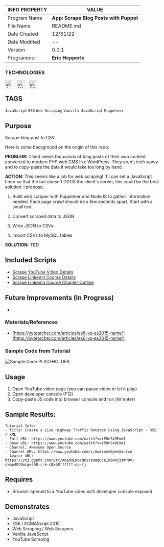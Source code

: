 | INFO PROPERTY | VALUE                                          |
| ------------- | ---------------------------------------------- |
| Program Name  | **App: Scrape Blog Posts with Puppet** |
| File Name     | README.md                                      |
| Date Created  | 12/31/22                                       |
| Date Modified | --                                             |
| Version       | 0.0.1                                          |
| Programmer    | **Eric Hepperle**                              |

### TECHNOLOGIES

<img align="left" alt="JavaScript" title="JavaScript" width="26px" src="https://cdn.jsdelivr.net/gh/devicons/devicon/icons/javascript/javascript-original.svg" style="padding-right:10px;" />

<img align="left" alt="Git" title="Git" width="26px" src="https://cdn.jsdelivr.net/gh/devicons/devicon/icons/git/git-original.svg" style="padding-right:10px;" />

<img align="left" alt="GitHub" title="GitHub" width="26px" src="https://user-images.githubusercontent.com/3369400/139448065-39a229ba-4b06-434b-bc67-616e2ed80c8f.png" style="padding-right:10px;" />

<br>

## TAGS
`JavaScript` `ES6` `Web Scraping` `Vanilla JavaScript` `Puppeteer`

## Purpose

Scrape blog post to CSV.

Here is some background on the origin of this repo:

**PROBLEM:** Client needs thousands of blog posts of their own content converted to modern PHP web CMS like WordPress. They aren't tech savvy and to copy-paste the data it would take too long by hand.

**ACTION:** This seems like a job for web scraping! If I can set a JavaScript timer so that the bot doesn't DDOS the client's server, this could be the best solution. I propose:

1) Build web scraper with Puppeteer and NodeJS to gather information needed. Each page crawl should be a few seconds apart. Start with a small test.

2) Convert scraped data to JSON

3) Write JSON to CSVs

4) Import CSVs to MySQL tables

**SOLUTION:** _TBD_


## Included Scripts

- [Scrape YouTube Video Details](scrape-youtube-vid-deets.js)
- [Scrape LinkedIn Course Details](scrape-linkedin-course-deets.js)
- [Scrape LinkedIn Course Chapter Outline](scrape-linkedin-chapters.js)

## Future Improvements (In Progress)

- 

### Materials/References

- [https://bytearcher.com/articles/es6-vs-es2015-name/](https://bytearcher.com/articles/es6-vs-es2015-name/)

### Sample Code from Tutorial

![Sample Code PLACEHOLDER]()

    
## Usage
1. Open YouTube video page (you can pause video or let it play)
2. Open developer console (F12)
3. Copy-paste JS code into browser console and run (hit enter)
    
## Sample Results: 

~~~
Tutorial Info:
- Title: Create a Live Highway Traffic Rotator using JavaScript - RSS / XML
- Full URL: https://www.youtube.com/watch?v=iPUnS49EomI
- Base URL: https://www.youtube.com/watch?v=iPUnS49EomI
- Channel: Awesome Open Source
- Channel URL: https://www.youtube.com/c/AwesomeOpenSource
- Avatar URL: https://yt3.ggpht.com/ytc/AKedOLRoYQU9YzUWgOceIRbwnjzsWP9V-ckmp4QC9wcq=s68-c-k-c0x00ffffff-no-rj
~~~

## Requires
* Browser opened to a YouTube video with developer console exposed.
    
## Demonstrates
* JavaScript
* ES6 / ECMAScript 2015
* Web Scraping / Web Scrapers
* Vanilla JavaScript
* YouTube Scraping


